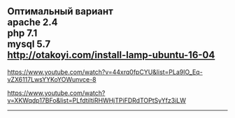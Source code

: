 Оптимальный вариант  
apache 2.4  
php 7.1  
mysql 5.7  
http://otakoyi.com/install-lamp-ubuntu-16-04
---

https://www.youtube.com/watch?v=44xrq0fpCYU&list=PLa9lO_Eq-vZX6117LwsYYKoYOWunvce-8

https://www.youtube.com/watch?v=XKWqdp17BFo&list=PLfdtiltiRHWHjTPiFDRdTOPtSyYfz3iLW

---

